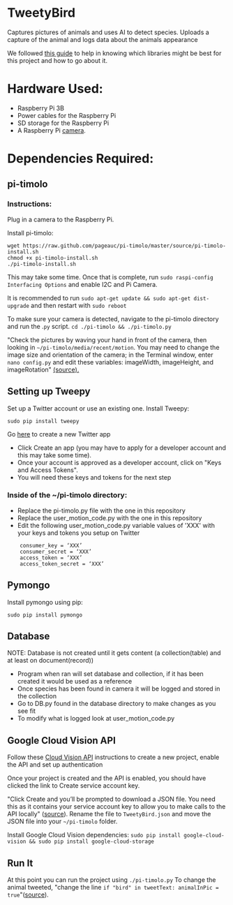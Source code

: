 # TweetyBird
Captures pictures of animals and uses AI to detect species. Uploads a capture of the animal and logs data about the animals appearance

We followed [this guide](https://magpi.raspberrypi.org/articles/wildlife-camera-object-recognition) to help in knowing which libraries might be best for this project and how to go about it. 

# Hardware Used:
- Raspberry Pi 3B
- Power cables for the Raspberry Pi
- SD storage for the Raspberry Pi
- A Raspberry Pi [camera](https://www.amazon.com/gp/product/B07JPLV5K1/).

# Dependencies Required:
## pi-timolo
### Instructions:
Plug in a camera to the Raspberry Pi.

Install pi-timolo:
```
wget https://raw.github.com/pageauc/pi-timolo/master/source/pi-timolo-install.sh
chmod +x pi-timolo-install.sh
./pi-timolo-install.sh
```
This may take some time.
Once that is complete, run `sudo raspi-config Interfacing Options` and enable I2C and Pi Camera.

It is recommended to run ```sudo apt-get update && sudo apt-get dist-upgrade```
and then restart with ```sudo reboot```

To make sure your camera is detected, navigate to the pi-timolo directory and run the .`py` script.
```cd ./pi-timolo && ./pi-timolo.py```

"Check the pictures by waving your hand in front of the camera, then looking in `~/pi-timolo/media/recent/motion`. You may need to change the image size and orientation of the camera; in the Terminal window, enter `nano config.py` and edit these variables: imageWidth, imageHeight, and imageRotation" [(source).](https://magpi.raspberrypi.org/articles/wildlife-camera-object-recognition)

## Setting up Tweepy 
Set up a Twitter account or use an existing one.
Install Tweepy:
 
 ```sudo pip install tweepy```
 
Go [here](https://developer.twitter.com/apps) to create a new Twitter app
- Click Create an app (you may have to apply for a developer account and this may take some time).
- Once your account is approved as a developer account, click on "Keys and Access Tokens".
- You will need these keys and tokens for the next step

### Inside of the ~/pi-timolo directory:
- Replace the pi-timolo.py file with the one in this repository
- Replace the user_motion_code.py with the one in this repository
- Edit the following user_motion_code.py variable values of 'XXX' with your keys and tokens you setup on Twitter 
```
    consumer_key = ‘XXX’
    consumer_secret = ‘XXX’
    access_token = ‘XXX’
    access_token_secret = ‘XXX’
```
## Pymongo
Install pymongo using pip:

```sudo pip install pymongo```
## Database
NOTE: Database is not created until it gets content (a collection(table) and at least on document(record))
- Program when ran will set database and collection, if it has been created it would be used as a reference  
- Once species has been found in camera it will be logged and stored in the collection
- Go to DB.py found in the database directory to make changes as you see fit
- To modify what is logged look at user_motion_code.py
## Google Cloud Vision API
Follow these [Cloud Vision API](https://cloud.google.com/vision/docs/before-you-begin) instructions to create a new project, enable the API and set up authentication

Once your project is created and the API is enabled, you should have clicked the link to Create service account key.

"Click Create and you’ll be prompted to download a JSON file. You need this as it contains your service account key to allow you to make calls to the API locally" ([source](https://magpi.raspberrypi.org/articles/wildlife-camera-object-recognition)). Rename the file to `TweetyBird.json` and move the JSON file into your `~/pi-timolo` folder.

Install Google Cloud Vision dependencies:
```sudo pip install google-cloud-vision && sudo pip install google-cloud-storage```

## Run It
At this point you can run the project using `./pi-timolo.py`
To change the animal tweeted,  "change the line `if "bird" in tweetText: animalInPic = true`"([source](https://magpi.raspberrypi.org/articles/wildlife-camera-object-recognition)).

